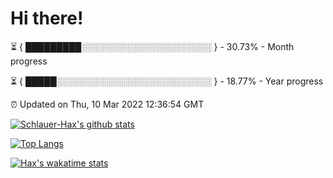 # Hi there!

⏳ { █████████░░░░░░░░░░░░░░░░░░░░░ } - 30.73% - Month progress

⏳ { █████░░░░░░░░░░░░░░░░░░░░░░░░░ } - 18.77% - Year progress

⏰ Updated on Thu, 10 Mar 2022 12:36:54 GMT


[![Schlauer-Hax's github stats](https://github-readme-stats.vercel.app/api?username=Schlauer-Hax&show_icons=true&theme=dark&count_private=true)](https://github.com/Schlauer-Hax)


[![Top Langs](https://github-readme-stats.vercel.app/api/top-langs/?username=Schlauer-Hax&layout=compact&theme=dark)](https://github.com/Schlauer-Hax?tab=repositories)


[![Hax's wakatime stats](https://github-readme-stats.vercel.app/api/wakatime?username=Hax&theme=dark)](https://wakatime.com/@Hax)

